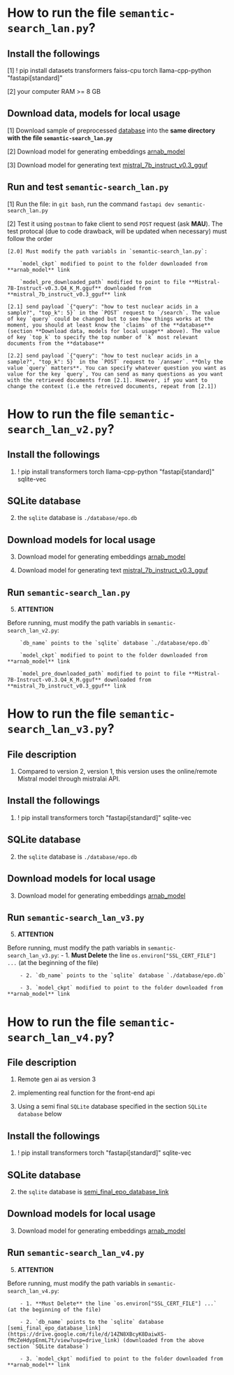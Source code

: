 # How to run the file `semantic-search_lan.py`?

## Install the followings

[1] ! pip install datasets transformers faiss-cpu torch llama-cpp-python "fastapi[standard]"

[2] your computer RAM >= 8 GB

## Download data, models for local usage

[1] Download sample of preprocessed [database](https://drive.google.com/drive/folders/18eT4cgdDBvNBz8JhS_vd-eZnS9R8S1wM?usp=drive_link) into the **same directory with the file `semantic-search_lan.py`**

[2] Download model for generating embeddings [arnab_model](https://drive.google.com/drive/folders/1YvhT3xINPBepMGUsw5ydrvzM4D6KgIMA?usp=drive_link) 

[3] Download model for generating text [mistral_7b_instruct_v0.3_gguf](https://drive.google.com/drive/folders/1UVoiIvQEdhqZ13OUSWyA51_NR-47q9Z_?usp=drive_link)

## Run and test `semantic-search_lan.py`

[1] Run the file: in `git bash`, run the command `fastapi dev semantic-search_lan.py`

[2] Test it using `postman` to fake client to send `POST` request (ask **MAU**). The test protocal (due to code drawback, will be updated when necessary) must follow the order

    [2.0] Must modify the path variabls in `semantic-search_lan.py`:

        `model_ckpt` modified to point to the folder downloaded from **arnab_model** link

        `model_pre_downloaded_path` modified to point to file **Mistral-7B-Instruct-v0.3.Q4_K_M.gguf** downloaded from **mistral_7b_instruct_v0.3_gguf** link

    [2.1] send payload `{"query": "how to test nuclear acids in a sample?", "top_k": 5}` in the `POST` request to `/search`. The value of key `query` could be changed but to see how things works at the moment, you should at least know the `claims` of the **database** (section **Download data, models for local usage** above). The value of key `top_k` to specify the top number of `k` most relevant documents from the **database**

    [2.2] send payload `{"query": "how to test nuclear acids in a sample?", "top_k": 5}` in the `POST` request to `/answer`. **Only the value `query` matters**. You can specify whatever question you want as value for the key `query`, You can send as many questions as you want with the retrieved documents from [2.1]. However, if you want to change the context (i.e the retreived documents, repeat from [2.1]) 


# How to run the file `semantic-search_lan_v2.py`?

## Install the followings

1. ! pip install transformers torch llama-cpp-python "fastapi[standard]" sqlite-vec

## SQLite database

2. the `sqlite` database is `./database/epo.db`

## Download models for local usage

3. Download model for generating embeddings [arnab_model](https://drive.google.com/drive/folders/1YvhT3xINPBepMGUsw5ydrvzM4D6KgIMA?usp=drive_link) 

4. Download model for generating text [mistral_7b_instruct_v0.3_gguf](https://drive.google.com/drive/folders/1UVoiIvQEdhqZ13OUSWyA51_NR-47q9Z_?usp=drive_link)

## Run `semantic-search_lan.py`

5. **ATTENTION**

Before running, must modify the path variabls in `semantic-search_lan_v2.py`:

        `db_name` points to the `sqlite` database `./database/epo.db`
        
        `model_ckpt` modified to point to the folder downloaded from **arnab_model** link

        `model_pre_downloaded_path` modified to point to file **Mistral-7B-Instruct-v0.3.Q4_K_M.gguf** downloaded from **mistral_7b_instruct_v0.3_gguf** link

# How to run the file `semantic-search_lan_v3.py`?

## File description

1. Compared to version 2, version 1, this version uses the online/remote Mistral model through mistralai API.

## Install the followings

1. ! pip install transformers torch "fastapi[standard]" sqlite-vec

## SQLite database

2. the `sqlite` database is `./database/epo.db`

## Download models for local usage

3. Download model for generating embeddings [arnab_model](https://drive.google.com/drive/folders/1YvhT3xINPBepMGUsw5ydrvzM4D6KgIMA?usp=drive_link) 


## Run `semantic-search_lan_v3.py`

5. **ATTENTION**

Before running, must modify the path variabls in `semantic-search_lan_v3.py`:
        - 1. **Must Delete** the line `os.environ["SSL_CERT_FILE"] ...` (at the beginning of the file)

        - 2. `db_name` points to the `sqlite` database `./database/epo.db`
        
        - 3. `model_ckpt` modified to point to the folder downloaded from **arnab_model** link

# How to run the file `semantic-search_lan_v4.py`?

## File description

1. Remote gen ai as version 3

2. implementing real function for the front-end api

3. Using a semi final `SQLite` database specified in the section `SQLite database` below

## Install the followings

1. ! pip install transformers torch "fastapi[standard]" sqlite-vec

## SQLite database

2. the `sqlite` database is [semi_final_epo_database_link](https://drive.google.com/file/d/14ZN8XBcyK8DaiwXS-fMcZeHdypEnmL7t/view?usp=drive_link)

## Download models for local usage

3. Download model for generating embeddings [arnab_model](https://drive.google.com/drive/folders/1YvhT3xINPBepMGUsw5ydrvzM4D6KgIMA?usp=drive_link) 


## Run `semantic-search_lan_v4.py`

5. **ATTENTION**

Before running, must modify the path variabls in `semantic-search_lan_v4.py`:

        - 1. **Must Delete** the line `os.environ["SSL_CERT_FILE"] ...` (at the beginning of the file)

        - 2. `db_name` points to the `sqlite` database [semi_final_epo_database_link](https://drive.google.com/file/d/14ZN8XBcyK8DaiwXS-fMcZeHdypEnmL7t/view?usp=drive_link) (downloaded from the above section `SQLite database`)
        
        - 3. `model_ckpt` modified to point to the folder downloaded from **arnab_model** link